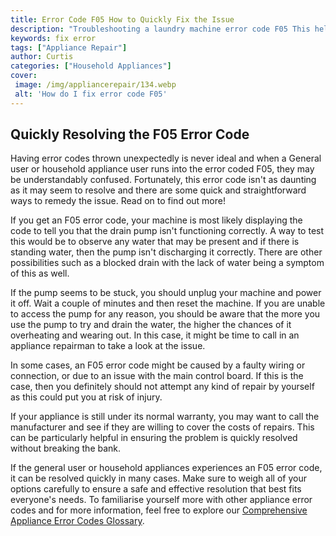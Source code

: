 ```yaml
---
title: Error Code F05 How to Quickly Fix the Issue
description: "Troubleshooting a laundry machine error code F05 This helpful blog post outlines how to quickly and easily identify and resolve the issue Learn more to get your appliance back up and running"
keywords: fix error
tags: ["Appliance Repair"]
author: Curtis
categories: ["Household Appliances"]
cover: 
 image: /img/appliancerepair/134.webp
 alt: 'How do I fix error code F05'
---
```

## Quickly Resolving the F05 Error Code

Having error codes thrown unexpectedly is never ideal and when a General user or household appliance user runs into the error coded F05, they may be understandably confused. Fortunately, this error code isn't as daunting as it may seem to resolve and there are some quick and straightforward ways to remedy the issue. Read on to find out more!

If you get an F05 error code, your machine is most likely displaying the code to tell you that the drain pump isn't functioning correctly. A way to test this would be to observe any water that may be present and if there is standing water, then the pump isn't discharging it correctly. There are other possibilities such as a blocked drain with the lack of water being a symptom of this as well. 

If the pump seems to be stuck, you should unplug your machine and power it off. Wait a couple of minutes and then reset the machine. If you are unable to access the pump for any reason, you should be aware that the more you use the pump to try and drain the water, the higher the chances of it overheating and wearing out. In this case, it might be time to call in an appliance repairman to take a look at the issue. 

In some cases, an F05 error code might be caused by a faulty wiring or connection, or due to an issue with the main control board. If this is the case, then you definitely should not attempt any kind of repair by yourself as this could put you at risk of injury.

If your appliance is still under its normal warranty, you may want to call the manufacturer and see if they are willing to cover the costs of repairs. This can be particularly helpful in ensuring the problem is quickly resolved without breaking the bank.

If the general user or household appliances experiences an F05 error code, it can be resolved quickly in many cases. Make sure to weigh all of your options carefully to ensure a safe and effective resolution that best fits everyone's needs. To familiarise yourself more with other appliance error codes and for more information, feel free to explore our [Comprehensive Appliance Error Codes Glossary](./error-codes/).
